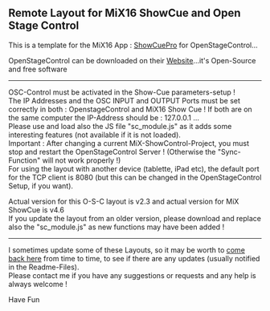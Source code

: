## Remote Layout for MiX16 ShowCue and Open Stage Control
This is a template for the MiX16 App : [ShowCuePro](https://mix16showcue.com/) for OpenStageControl...

OpenStageControl can be downloaded on their [Website](https://openstagecontrol.ammd.net/)...it's Open-Source and free software  

---
OSC-Control must be activated in the Show-Cue parameters-setup !   
The IP Addresses and the OSC INPUT and OUTPUT Ports must be set correctly in both : OpenstageControl and MiX16 Show Cue !  If both are on the same computer the IP-Address should be : 127.0.0.1 ...   
Please use and load also the JS file "sc_module.js" as it adds some interesting features (not available if it is not loaded).    
Important : After changing a current MiX-ShowControl-Project, you must stop and restart the OpenStageControl Server ! (Otherwise the "Sync-Function" will not work properly !)  
For using the layout with another device (tablette, iPad etc), the default port for the TCP client is 8080 (but this can be changed in the OpenStageControl Setup, if you want).   

Actual version for this O-S-C layout is v2.3 and actual version for MiX ShowCue is v4.6    
If you update the layout from an older version, please download and replace also the "sc_module.js" as new functions may have been added !     

---
I sometimes update some of these Layouts, so  it may be worth to [come back here](https://github.com/ziginfo/OpenStageControl-Layouts/edit/main/mix16ShowCue) from time to time, to see if there are any updates (usually notified in the Readme-Files).     
Please contact me if you have any suggestions or requests and any help is always welcome !

Have Fun
